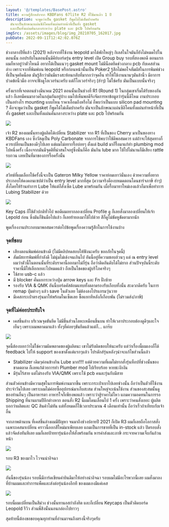 ```yaml
---
layout: '@/templates/BasePost.astro'
title: ความรู้สึกหลังจาก KBDFans 67lite R2 ที่ใช้มาแล้ว 1 ปี
description: จะพูดว่าเป็น gasket ก็พูดได้ไม่เต็มปากครับ
  มันจะเป็นลักษณะแผ่นซิลิโคนทั้งแผ่นทำหน้าที่เป็นทั้ง gasket
  และเป็นทั้งแผ่นคั่นกลางระหว่าง plate และ pcb ไปพร้อมกัน
imgSrc: /assets/images/blog/img_20210705_162017.jpg
pubDate: 2022-09-11T12:42:02.076Z
---
```


ช่วงกลางปีที่แล้ว (2021) หลังจากที่ใช้งาน leopold มาได้พักใหญ่ๆ กิเลสในใจมันก็ยังไม่หมดไปในตอนนั้น กอปรกับในตอนนั้นมีคีย์บอร์ดรุ่น entry level เปิด Group buy รอบที่สองพอดี ตอนแรกผมก็หาอยู่ว่าตัวไหนดี อยากได้เป็นแนวๆ gasket mount ไม่มีน็อตยึดช่วงกลาง pcb กับเคสส่วนล่าง เพราะจากที่พิมพ์บน leopold หรือก่อนหน้านั้นเป็น Poker2 รู้สึกไม่พอใจสัมผัสในการพิมพ์ช่วงที่เป็นจุดยึดน็อต มันรู้สึกว่ามันมีแรงสะท้อนกลับที่มากกว่าจุดอื่น ทำให้ใช้งานนานๆมันล้านิ้ว มีอาการปวดข้อนิ้วมือ อาจจะฟังดูโอเวอร์นะครับ แต่ก็โอเวอร์จริงๆ (ฮ่าๆ) ไม่ใช่ครับ มันเป็นแบบนั้นจริงๆ

ครั้งแรกที่เจอตอนช่วงมีนาคม 2021 ตอนนั้นเป็นช่วงที่ R1 (Round 1) ในกลุ่มเขาเริ่มได้รับของกันแล้ว ก็เลยมีคนมาอวดในกลุ่มกันอยู่บ้าง ผมไปเห็นพอดีจึงจัดการหาข้อมูลว่ารุ่นนี้ดีไหม งานประกอบเป็นอย่างไร mounting แบบไหน ราคาเอื้อมถึงหรือไม่ ก็พบว่าเป็นแบบ silicon pad mounting ? คือจะพูดว่าเป็น gasket ก็พูดได้ไม่เต็มปากครับ มันจะเป็นลักษณะแผ่นซิลิโคนทั้งแผ่นทำหน้าที่เป็นทั้ง gasket และเป็นทั้งแผ่นคั่นกลางระหว่าง plate และ pcb ไปพร้อมกัน

![](/assets/images/blog/img_20210711_151502.jpg)

เจ้า R2 ของผมนั้นทางผู้ผลิตได้เปลี่ยน Stabilizer จาก R1 ที่เป็นของ Cherry มาเป็นของทาง KBDFans เอง ซึ่งวัสดุเป็น Poly Carbonate จากการใช้พบว่าใช้ดีพอสมควร แต่ถ้าจะให้สุดทางก็ควรเปลี่ยนเป็นของดีๆไปเลย แต่ผมไม่อยากรื้อบ่อยๆ ตั้งแต่ build มาก็รื้อมาแก้ทำ plumbing mod ไปหนึ่งครั้ง เนื่องจากมันมีจุดติที่น่าสนใจอยู่ซึ่งนั่นก็คือ มันกิน lube มาก ใช้ไปไม่นานก็มีเสียง rattle รบกวน เลยเป็นที่มาของการรื้อครั้งนั้น

![](/assets/images/blog/img_20210711_175948.jpg)

สวิทช์ที่ผมเลือกใช้ครั้งนี้จะเป็น Gateron Milky Yellow ราคาย่อมเยาว์นั่นเอง ด้วยความที่อยากประกอบให้คงคอนเซปต์ว่าเป็น entry level มากที่สุด (ความจริงคืองบหมดตอนโดนชาร์จภาษี ฮ่าๆ) สั่งโดยให้ร้านทำการ Lube ให้แต่ก็สั่งเซ็ต Lube มาพร้อมกัน เผื่อรื้อมาทาใหม่เองแล้วก็มาเพื่อทำการ Lubing Stabilizer ด้วย

![](/assets/images/blog/img_20210711_225232.jpg)

Key Caps ก็ใช้ตัวปกติทั่วไป พอดีผมอยากลองเปลี่ยน Profile ดู ก็เลยสั่งมาลองเปลี่ยนให้เจ้า Lepold ก่อน ซึ่งมันก็ชินมือไปแล้ว ก็เลยย้ายลงมาใช้ไปด้วย สีก็ดูไม่ขัดหูขัดตามากนัก

พูดเรื่องงานประกอบมาพอสมควรต่อไปข้อพูดเรื่องความรู้สึกในการใช้งานบ้าง

### จุดที่ชอบ

- เสียงตอนพิมพ์ค่อนข้างดี (ไม่มีคลิปทดสอบให้ฟังนะครับ ขออภัยในจุดนี้)
- สัมผัสการพิมพ์ที่กำลังดี ไม่นุ่มไม่เด้งจนเกินไป อันนี้อยู่ที่ความชอบล้วนๆ แต่ ณ entry level ผมว่าตัวนี้ในตอนนั้นที่ระดับราคานี้ออกมาไม่กี่รุ่น ถือว่าติดอันดับได้ไม่ยาก ส่วนปัจจุบันนี้ระดับราคานี้มีให้เลือกเยอะไปหมดแล้ว ถือเป็นโชคของผู้บริโภคจริงๆ
- ใช้สาย usb-c แล้ว
- มี blocker คั่นแยกระหว่างปุ่ม arrow keys และ Fn ฝั่งซ้าย
- รองรับ VIA & QMK อันนี้บอร์ดคัสต้อมแทบทั้งตลาดรองรับเกือบทั้งนั้น สะดวกดีครับ ในการ remap ปุ่มต่างๆ แล้ว save ในตัวเลย ไม่ต้องลงโปรแกรมวุ่นวาย
- มีเคสกระเป๋าตรงรุ่นมาให้พร้อมในเซ็ตเลย ซื้อแยกทีหลังก็เกือบพัน (ไม่รวมส่ง/ภาษี)

### จุดที่ไม่ค่อยประทับใจ

- เคสชิ้นล่าง บริเวณจุดขันยึด ไม่มีชิ้นส่วนโลหะเหมือนชิ้นบน ทำให้เวลาประกอบต้องดูดีๆและใจเย็นๆ เพราะผมพลาดมาแล้ว ทั้งๆที่ค่อยๆขันยึดแล้วแต่ก็... แกร๊บ

![](/assets/images/blog/img20210723161147.jpg)

จุดนี้ต้องบอกว่าไม่ใช่ความผิดพลาดของผู้ผลิตนะ เขาไม่รับผิดชอบให้นะครับ แต่ว่าเรื่องนี้ผมเองก็ได้ feedback ไปให้ support ของเขาตั้งแต่แรกๆแล้ว โปรดักส์รุ่นหลังๆน่าจะแก้ไขส่วนนี้แล้ว

- Stabilizer เดิมๆค่อนข้างกิน Lube มาก!!!! แต่ด้วยความที่ผมไม่ยากสั่งรุ่นท็อปที่ช่วงนั้นของขาดตลาด ก็เลยแก้ด้วยการทำ Plumber mod ไปเรียบร้อย หายชะงักงัน
- มีรุ่นไร้สาย แต่ไม่รองรับ VIA/QMK เพราะใช้ pcb คนละรุ่นกับมีสาย

ส่วนตัวค่อนข้างมีความสุขในการพิมพ์งานมากขึ้น เพราะกระเป๋าเบาไปเลยช่วงนั้น ถือว่าเป็นตัวที่ใช้งานประจำวันไปเลย เพราะผมไม่ค่อยซื้ออุปกรณ์มาเก็บสะสม ส่วนใหญ่จะเน้นใช้งาน ส่วนของสะสมนั้นดูของท่านอื่นๆ เป็นอาหารตา อาหารใจก็เพียงพอแล้ว เพราะว่าสู้ราคาไม่ไหว แถมความอดทนในการรอ Shipping ที่นานแรมปีอีกต่างหาก ตอนสั่ง R2 นี้ผมโดนเลื่อนไป 1 ครั้ง เพราะว่าคนสั่งเยอะ ผู้ผลิตบอกว่าผลิตและ QC สินค้าไม่ทัน แต่ทั้งหมดก็ใช้เวลาประมาณ 4 เดือนเท่านั้น ถือว่าเร็วถ้าเทียบกับเจ้าอื่น

จากภาพด้านบน ที่เคสชิ้นล่างผมมีปัญหา จนมาถึงช่วงปลายปี 2021 ก็เปิด R3 ผมก็เลยถือโอกาสสั่งเฉพาะเคสมาเปลี่ยน คราวนี้ออกสีใหม่มาเพียบเลย แถมเป็นการขายที่เป็น in-stock แล้ว ปิดรอบสั่งแล้วจัดส่งทันทีเลย ผมก็เลยป้ายยารุ่นน้องให้สั่งพร้อมกัน หารค่าส่งและภาษี กระจายความเจ็บกันถ้วนหน้า

![](/assets/images/blog/img20211207111419.jpg)

รอบ R3 ของมาไว ไวจนน่าอิจฉา

![](/assets/images/blog/img20211207111833.jpg)

อันนี้ของรุ่นน้อง รอบนี้มีการ์ดเขียนคำยินดีมาให้อย่างน่าอิจฉา รอบผมไม่มีอะไรพวกนี้เลย ผมสั่งมาลงที่บ้านผมและทำการแพ็คและส่งต่อรุ่นน้องอีกที ของผมเองมีแค่เคส

![](/assets/images/blog/img_20211207_135614.jpg)

รอบนี้ผมเปลี่ยนเป็นสีม่วง ช่วงนั้นทานอสกำลังฮิต และก็เปลี่ยน Keycaps เป็นตัวติดบอร์ด Leopold รีวิว ส่วนพี่สิงนั้นนอนกล่องไปยาวๆ

สุดท้ายนี้ต้องขอขอบคุณทุกท่านที่อ่านมาจนถึงตรงนี้จริงๆครับ
